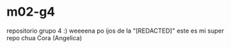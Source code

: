 # m02-g4
repositorio grupo 4 :)
weeeena po ijos de la "[REDACTED]"
este es mi super repo chua
Cora (Angelica)

